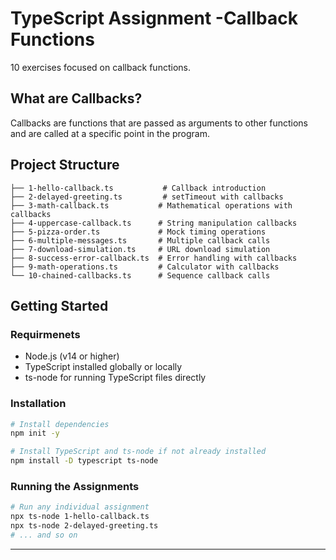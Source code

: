 # TypeScript Assignment -Callback Functions

10 exercises focused on callback functions.

## What are Callbacks?

Callbacks are functions that are passed as arguments to other functions and are called at a specific point in the program. 

## Project Structure

```
├── 1-hello-callback.ts           # Callback introduction
├── 2-delayed-greeting.ts         # setTimeout with callbacks  
├── 3-math-callback.ts           # Mathematical operations with callbacks
├── 4-uppercase-callback.ts      # String manipulation callbacks
├── 5-pizza-order.ts             # Mock timing operations
├── 6-multiple-messages.ts       # Multiple callback calls
├── 7-download-simulation.ts     # URL download simulation
├── 8-success-error-callback.ts  # Error handling with callbacks
├── 9-math-operations.ts         # Calculator with callbacks
└── 10-chained-callbacks.ts      # Sequence callback calls
```

## Getting Started

### Requirmenets
- Node.js (v14 or higher)
- TypeScript installed globally or locally
- ts-node for running TypeScript files directly

### Installation
```bash
# Install dependencies 
npm init -y

# Install TypeScript and ts-node if not already installed
npm install -D typescript ts-node
```

### Running the Assignments
```bash
# Run any individual assignment
npx ts-node 1-hello-callback.ts
npx ts-node 2-delayed-greeting.ts
# ... and so on
```
---
